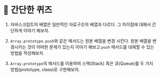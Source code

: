 # 📝 간단한 퀴즈
1. 자바스크립트의 배열은 일반적인 자료구조의 배열과 다르다. 그 차이점에 대해서 간단하게 이야기 해보자.

2. `Array.prototype.push`와 같은 메서드는 원본 배열을 변경 시킨다. 원본 배열을 변경시키는 것이 어떠한 문제가 있는지 이야기 해보고 `push` 메서드를 대체할 수 있는 방법을 작성해보자.

3. `Array.prototype`의 메서드를 이용하여 스택(Stack) 혹은 큐(Queue)를 두 가지 방법(prototype, class)로 구현해보자.